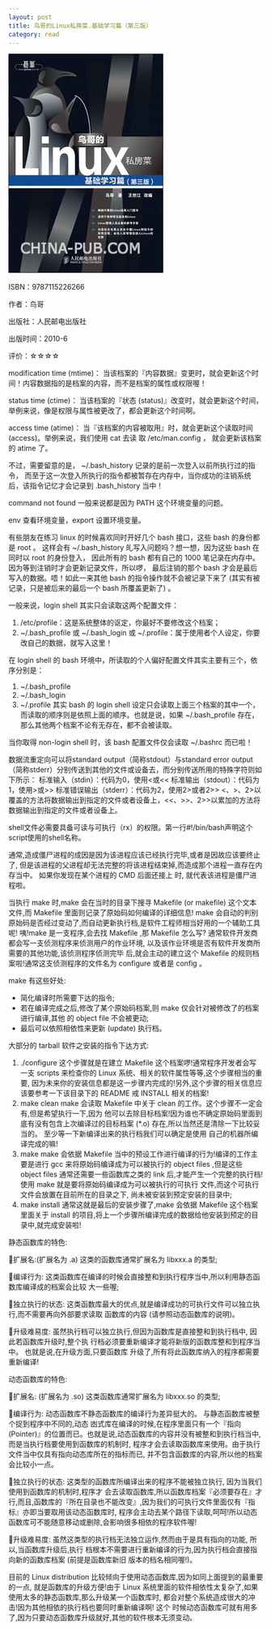 ```yaml
---
layout: post
title: 鸟哥的Linux私房菜.基础学习篇（第三版）
category: read
---
```

<img class="cover" src="/images/2015/9787115226266.jpg" />

ISBN：9787115226266

作者：鸟哥 

出版社：人民邮电出版社

出版时间：2010-6

评价：☆☆☆☆

modification time (mtime)：
当该档案的『内容数据』变更时，就会更新这个时间！内容数据指的是档案的内容，而不是档案的属性或权限喔！

status time (ctime)：
当该档案的『状态 (status)』改变时，就会更新这个时间，举例来说，像是权限与属性被更改了，都会更新这个时间啊。

access time (atime)：
当『该档案的内容被取用』时，就会更新这个读取时间 (access)。举例来说，我们使用 cat 去读 取 /etc/man.config ， 就会更新该档案的 atime 了。


不过，需要留意的是， ~/.bash_history 记录的是前一次登入以前所执行过的指令， 而至于这一次登入所执行的指令都被暂存在内存中，当你成功的注销系统后，该指令记忆才会记录到 .bash_history 当中！

command not found 一般来说都是因为 PATH 这个环境变量的问题。

env 查看环境变量，export 设置环境变量。

有些朋友在练习 linux 的时候喜欢同时开好几个 bash 接口，这些 bash 的身份都是 root 。 这样会有 ~/.bash_history 癿写入问题吗？想一想，因为这些 bash 在同时以 root 的身份登入， 因此所有的 bash 都有自己的 1000 笔记录在内存中。因为等到注销时才会更新记录文件，所以啰， 最后注销的那个 bash 才会是最后写入的数据。唔！如此一来其他 bash  的指令操作就不会被记录下来了 (其实有被记录，只是被后来的最后一个 bash 所覆盖更新了) 。

一般来说，login shell 其实只会读取这两个配置文件：
1. /etc/profile：这是系统整体的讴定，你最好不要修改这个档案；
2. ~/.bash_profile 或 ~/.bash_login 或 ~/.profile：属于使用者个人设定，你要改自己的数据，就写入这里！

在 login shell 的 bash 环境中，所读取的个人偏好配置文件其实主要有三个，依序分别是：
1. ~/.bash_profile
2. ~/.bash_login
3. ~/.profile
其实 bash 的 login shell 设定只会读取上面三个档案的其中一个， 而读取的顺序则是依照上面的顺序。也就是说，如果 ~/.bash_profile 存在，那么其他两个档案不论有无存在，都不会被读取。

当你取得 non-login shell 时，该 bash 配置文件仅会读取 ~/.bashrc 而已啦！

数据流重定向可以将standard output（简称stdout）与standard error output（简称stderr）分别传送到其他的文件或设备去，而分别传送所用的特殊字符则如下所示：
标准输入（stdin）：代码为0，使用<或<<
标准输出（stdout）：代码为1，使用>或>>
标准错误输出（stderr）：代码为2，使用2>或者2>>
<、>、2>以覆盖的方法将数据输出到指定的文件或者设备上，<<、>>、2>>以累加的方法将数据输出到指定的文件或者设备上。

shell文件必需要具备可读与可执行（rx）的权限。第一行#!/bin/bash声明这个script使用的shell名称。

通常,造成僵尸进程的成因是因为该进程应该已经执行完毕,或者是因故应该要终止了, 但是该进程的父进程却无法完整的将该进程结束掉,而造成那个进程一直存在内存当中。 如果你发现在某个进程的 CMD 后面还接上 <defunct> 时, 就代表该进程是僵尸进程啦。

当执行 make 时,make 会在当时的目录下搜寻 Makefile (or makefile) 这个文本文件,而 Makefile 里面则记录了原始码如何编译的详细信息! make 会自动的判别原始码是否经过变动了,而自动更新执行档,是软件工程师相当好用的一个辅助工具呢!
咦!make 是一支程序,会去找 Makefile ,那 Makefile 怎么写? 通常软件开发商都会写一支侦测程序来侦测用户的作业环境, 以及该作业环境是否有软件开发商所需要的其他功能,该侦测程序侦测完毕 后,就会主动的建立这个 Makefile 的规则档案啦!通常这支侦测程序的文件名为 configure 或者是 config 。

make 有这些好处:

* 简化编译时所需要下达的指令;
* 若在编译完成之后,修改了某个原始码档案,则 make 仅会针对被修改了的档案进行编译,其他 的 object file 不会被更动;
* 最后可以依照相依性来更新 (update) 执行档。

大部分的 tarball 软件之安装的指令下达方式:

1. ./configure
这个步骤就是在建立 Makefile 这个档案啰!通常程序开发者会写一支 scripts 来检查你的 Linux 系统、相关的软件属性等等,这个步骤相当的重要, 因为未来你的安装信息都是这一步骤内完成的!另外,这个步骤的相关信息应该要参考一下该目录下的 README 戒 INSTALL 相关的档案!
2. make clean
make 会读取 Makefile 中关于 clean 的工作。这个步骤不一定会有,但是希望执行一下,因为 他可以去除目标档案!因为谁也不确定原始码里面到底有没有包含上次编译过的目标档案 (*.o) 存在,所以当然还是清除一下比较妥当的。 至少等一下新编译出来的执行档我们可以确定是使用 自己的机器所编译完成的嘛!
3. make
make 会依据 Makefile 当中的预设工作进行编译的行为!编译的工作主要是进行 gcc 来将原始码编译成为可以被执行的 object files ,但是这些 object files 通常还需要一些函数库之类的 link 后,才能产生一个完整的执行档!使用 make 就是要将原始码编译成为可以被执行的可执行 文件,而这个可执行文件会放置在目前所在的目录之下, 尚未被安装到预定安装的目录中;
4. make install
通常这就是最后的安装步骤了,make 会依据 Makefile 这个档案里面关于 install 的项目,将上一个步骤所编译完成的数据给他安装到预定的目录中,就完成安装啦!

静态函数库的特色:

􏰀扩展名:(扩展名为 .a)
这类的函数库通常扩展名为 libxxx.a 的类型;

􏰀编译行为: 这类函数库在编译的时候会直接整和到执行程序当中,所以利用静态函数库编译成的档案会比较 大一些喔;

􏰀独立执行的状态: 这类函数库最大的优点,就是编译成功的可执行文件可以独立执行,而不需要再向外部要求读取 函数库的内容 (请参照动态函数库的说明)。

􏰀升级难易度:
虽然执行档可以独立执行,但因为函数库是直接整和到执行档中, 因此若函数库升级时,整个执 行档必须要重新编译才能将新版的函数库整和到程序当中。 也就是说,在升级方面,只要函数库 升级了,所有将此函数库纳入的程序都需要重新编译!

动态函数库的特色:

􏰀扩展名:
(扩展名为 .so)
这类函数库通常扩展名为 libxxx.so 的类型;

􏰀编译行为:
动态函数库不静态函数库的编译行为差异挺大的。 与静态函数库被整个捉到程序中不同的,动态 凼式库在编译的时候,在程序里面只有一个『指向 (Pointer)』的位置而已。也就是说,动态函数库的内容并没有被整和到执行档当中,而是当执行档要使用到函数库的机制时, 程序才会去读取函数库来使用。由于执行文件当中仅具有指向动态库所在的指标而已, 并不包含函数库的内容,所以他的档案会比较小一点。

􏰀独立执行的状态:
这类型的函数库所编译出来的程序不能被独立执行, 因为当我们使用到函数库的机制时,程序才 会去读取函数库,所以函数库档案『必须要存在』才行,而且,函数库的『所在目录也不能改变』,因为我们的可执行文件里面仅有『指标』亦即当要取用该动态函数库时, 程序会主动去某个路径下读取,呵呵!所以动态函数库可不能随意移动或删除,会影响很多相依的程序软件喔!

􏰀升级难易度:
虽然这类型的执行档无法独立运作,然而由于是具有指向的功能, 所以,当函数库升级后,执行 档根本不需要进行重新编译的行为,因为执行档会直接指向新的函数库档案 (前提是函数库新旧 版本的档名相同喔!)。

目前的 Linux distribution 比较倾向于使用动态函数库,因为如同上面提到的最重要的一点, 就是函数库的升级方便!由于 Linux 系统里面的软件相依性太复杂了,如果使用太多的静态函数库,那么升级某一个函数库时, 都会对整个系统造成很大的冲击!因为其他相依的执行档也要同时重新编译啊! 这个 时候动态函数库可就有用多了,因为只要动态函数库升级就好,其他的软件根本无须变动。